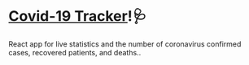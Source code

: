 # [Covid-19 Tracker](https://covid-19-tracker-e8f53.web.app/)!🩺

React app for live statistics and the number of coronavirus confirmed cases, recovered patients, and deaths..

